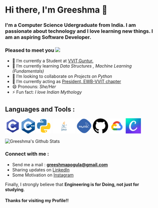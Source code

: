 # Hi there, I'm Greeshma 👋

### I'm a Computer Science Udergraduate from India. I am passionate about technology and I love learning new things. I am an aspiring Software Developer.

### Pleased to meet you <img src="https://camo.githubusercontent.com/7bf64c0124cdd39d5abc7bc192debd43dd4aae6c/68747470733a2f2f656d6f6a69732e736c61636b6d6f6a69732e636f6d2f656d6f6a69732f696d616765732f313533313834393433302f343234362f626c6f622d73756e676c61737365732e6769663f31353331383439343330" width="29px">

- 🔭 I’m currently a Student at [VVIT,Guntur.](https://www.vvitguntur.com/)
- 🌱 I’m currently learning *Data Structures , Machine Learning (Fundamentals)*
- 👯 I’m looking to collaborate on *Projects on Python*
- 💬 I’m currently acting as [President, EWB-VVIT chapter](https://sites.google.com/view/ewb-vvit/home)
- 😄 Pronouns: *She/Her*
- ⚡ Fun fact: *I love Indian Mythology* 

## Languages and Tools : 

<code><img height="50"  src="https://github.com/Greeshmapogula/Greeshmapogula/blob/master/Images/C%20programming.png"></code>
<code><img height="50"  src="https://github.com/Greeshmapogula/Greeshmapogula/blob/master/Images/C%2B%2B.png"></code>
<code><img height="50"  src="https://github.com/Greeshmapogula/Greeshmapogula/blob/master/Images/python%20logo.png"></code>
<code><img height="50"  src="https://github.com/Greeshmapogula/Greeshmapogula/blob/master/Images/java.png"></code>
<code><img height="50"  src="https://github.com/Greeshmapogula/Greeshmapogula/blob/master/Images/My%20Sql.png"></code>
<code><img height="50"  src="https://github.com/Greeshmapogula/Greeshmapogula/blob/master/Images/Github%20logo.png"></code>
<code><img height="50"  src="https://github.com/Greeshmapogula/Greeshmapogula/blob/master/Images/Google%20cloud.png"></code>
<code><img height="50"  src="https://github.com/Greeshmapogula/Greeshmapogula/blob/master/Images/Canva%20logo.jfif"></code>


![Greeshma's Github Stats](https://github-readme-stats.vercel.app/api?username=Greeshmapogula&show_icons=true&theme=radical)



### Connect with me : 
- Send me a mail : **greeshmapogula@gmail.com**
- Sharing updates on <a href="https://www.linkedin.com/in/greeshma-pogula-4b2866187/">LinkedIn</a>
- Some Motivation on <a href="https://www.instagram.com/greeshma_vasanth/">Instagram</a>


Finally,  I strongly believe that **Engineering is for Doing, not just for studying**. 
#### Thanks for  visiting my Profile!!



